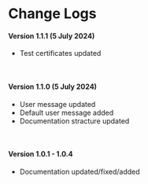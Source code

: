 # Change Logs

#### Version 1.1.1 (5 July 2024)
- Test certificates updated

<br>

#### Version 1.1.0 (5 July 2024)
- User message updated
- Default user message added
- Documentation stracture updated

<br>

#### Version 1.0.1 - 1.0.4
- Documentation updated/fixed/added
